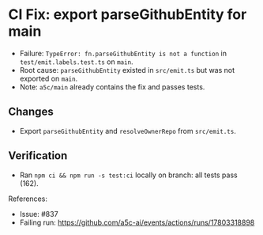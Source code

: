 # CI Fix: export parseGithubEntity for main

- Failure: `TypeError: fn.parseGithubEntity is not a function` in `test/emit.labels.test.ts` on `main`.
- Root cause: `parseGithubEntity` existed in `src/emit.ts` but was not exported on `main`.
- Note: `a5c/main` already contains the fix and passes tests.

## Changes

- Export `parseGithubEntity` and `resolveOwnerRepo` from `src/emit.ts`.

## Verification

- Ran `npm ci && npm run -s test:ci` locally on branch: all tests pass (162).

References:

- Issue: #837
- Failing run: https://github.com/a5c-ai/events/actions/runs/17803318898
